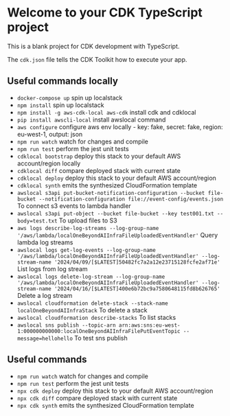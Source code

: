 # Welcome to your CDK TypeScript project

This is a blank project for CDK development with TypeScript.

The `cdk.json` file tells the CDK Toolkit how to execute your app.

## Useful commands locally

* `docker-compose up`    spin up localstack
* `npm install`    spin up localstack
* `npm install -g aws-cdk-local aws-cdk`    install cdk and cdklocal
* `pip install awscli-local`    install awslocal command
* `aws configure`    configure aws env locally - key: fake, secret: fake, region: eu-west-1, output: json
* `npm run watch`    watch for changes and compile
* `npm run test`     perform the jest unit tests
* `cdklocal bootstrap`  deploy this stack to your default AWS account/region locally
* `cdklocal diff`    compare deployed stack with current state
* `cdklocal deploy`  deploy this stack to your default AWS account/region
* `cdklocal synth`   emits the synthesized CloudFormation template
* `awslocal s3api put-bucket-notification-configuration --bucket file-bucket --notification-configuration file://event-config/events.json`    To connect s3 events to lambda handler
* `awslocal s3api put-object --bucket file-bucket --key test001.txt --body=test.txt`    To upload files to S3
* `aws logs describe-log-streams --log-group-name '/aws/lambda/localOneBeyondAIInfraFileUploadedEventHandler'`    Query lambda log streams
* `awslocal logs get-log-events --log-group-name '/aws/lambda/localOneBeyondAIInfraFileUploadedEventHandler' --log-stream-name '2024/04/09/[$LATEST]50482fc7a2a12e23715128fcfe2af71e'`    List logs from log stream
* `awslocal logs delete-log-stream --log-group-name '/aws/lambda/localOneBeyondAIInfraFileUploadedEventHandler' --log-stream-name '2024/04/16/[$LATEST]400e6b72bc9a7580648115fd8b626765'`    Delete a log stream
* `awslocal cloudformation delete-stack --stack-name localOneBeyondAIInfraStack` To delete a stack
* `awslocal cloudformation describe-stacks` To list stacks
* `awslocal sns publish --topic-arn arn:aws:sns:eu-west-1:000000000000:localOneBeyondAIInfraFilePutEventTopic --message=hellohello` To test sns publish

## Useful commands
* `npm run watch`   watch for changes and compile
* `npm run test`    perform the jest unit tests
* `npx cdk deploy`  deploy this stack to your default AWS account/region
* `npx cdk diff`    compare deployed stack with current state
* `npx cdk synth`   emits the synthesized CloudFormation template
